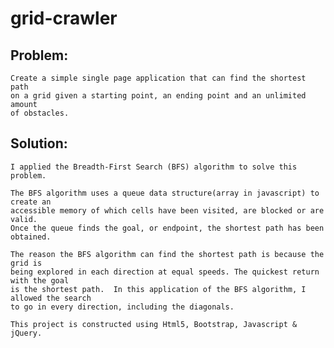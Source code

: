 # grid-crawler

## Problem:
    Create a simple single page application that can find the shortest path
    on a grid given a starting point, an ending point and an unlimited amount
    of obstacles.
 
## Solution:
    I applied the Breadth-First Search (BFS) algorithm to solve this problem.
    
    The BFS algorithm uses a queue data structure(array in javascript) to create an
    accessible memory of which cells have been visited, are blocked or are valid.
    Once the queue finds the goal, or endpoint, the shortest path has been obtained.

    The reason the BFS algorithm can find the shortest path is because the grid is
    being explored in each direction at equal speeds. The quickest return with the goal
    is the shortest path.  In this application of the BFS algorithm, I allowed the search
    to go in every direction, including the diagonals.

    This project is constructed using Html5, Bootstrap, Javascript & jQuery.
